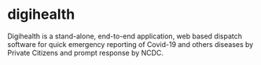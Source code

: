 # digihealth
Digihealth is a stand-alone, end-to-end application, web based dispatch software for quick emergency reporting of Covid-19 and others diseases by Private Citizens and prompt response by NCDC.

